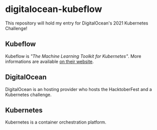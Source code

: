 # digitalocean-kubeflow

This repository will hold my entry for DigitalOcean's 2021 Kubernetes Challenge!

## Kubeflow

Kubeflow is *"The Machine Learning Toolkit for Kubernetes"*.
More informations are available [on their website](https://www.kubeflow.org/).

## DigitalOcean

DigitalOcean is an hosting provider who hosts the HacktoberFest and a Kubernetes challenge.

## Kubernetes

Kubernetes is a container orchestration platform.
